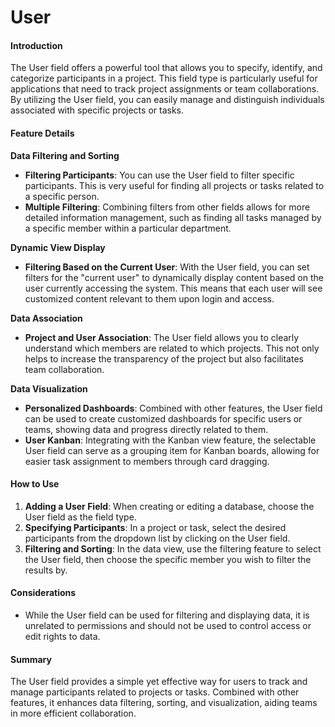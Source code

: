 # User

#### Introduction

The User field offers a powerful tool that allows you to specify, identify, and categorize participants in a project. This field type is particularly useful for applications that need to track project assignments or team collaborations. By utilizing the User field, you can easily manage and distinguish individuals associated with specific projects or tasks.

#### Feature Details

**Data Filtering and Sorting**

* **Filtering Participants**: You can use the User field to filter specific participants. This is very useful for finding all projects or tasks related to a specific person.
* **Multiple Filtering**: Combining filters from other fields allows for more detailed information management, such as finding all tasks managed by a specific member within a particular department.

**Dynamic View Display**

* **Filtering Based on the Current User**: With the User field, you can set filters for the "current user" to dynamically display content based on the user currently accessing the system. This means that each user will see customized content relevant to them upon login and access.

**Data Association**

* **Project and User Association**: The User field allows you to clearly understand which members are related to which projects. This not only helps to increase the transparency of the project but also facilitates team collaboration.

**Data Visualization**

* **Personalized Dashboards**: Combined with other features, the User field can be used to create customized dashboards for specific users or teams, showing data and progress directly related to them.
* **User Kanban**: Integrating with the Kanban view feature, the selectable User field can serve as a grouping item for Kanban boards, allowing for easier task assignment to members through card dragging.

#### How to Use

1. **Adding a User Field**: When creating or editing a database, choose the User field as the field type.
2. **Specifying Participants**: In a project or task, select the desired participants from the dropdown list by clicking on the User field.
3. **Filtering and Sorting**: In the data view, use the filtering feature to select the User field, then choose the specific member you wish to filter the results by.

#### Considerations

* While the User field can be used for filtering and displaying data, it is unrelated to permissions and should not be used to control access or edit rights to data.

#### Summary

The User field provides a simple yet effective way for users to track and manage participants related to projects or tasks. Combined with other features, it enhances data filtering, sorting, and visualization, aiding teams in more efficient collaboration.
